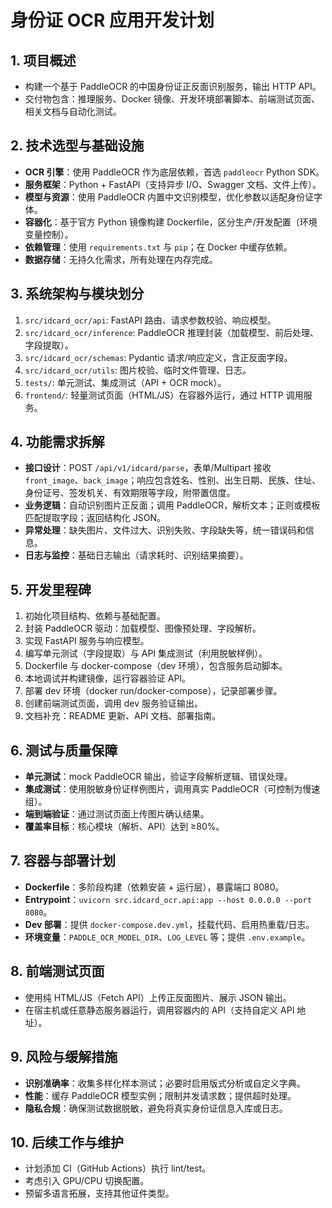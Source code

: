 # 身份证 OCR 应用开发计划

## 1. 项目概述
- 构建一个基于 PaddleOCR 的中国身份证正反面识别服务，输出 HTTP API。
- 交付物包含：推理服务、Docker 镜像、开发环境部署脚本、前端测试页面、相关文档与自动化测试。

## 2. 技术选型与基础设施
- **OCR 引擎**：使用 PaddleOCR 作为底层依赖，首选 `paddleocr` Python SDK。
- **服务框架**：Python + FastAPI（支持异步 I/O、Swagger 文档、文件上传）。
- **模型与资源**：使用 PaddleOCR 内置中文识别模型，优化参数以适配身份证字体。
- **容器化**：基于官方 Python 镜像构建 Dockerfile，区分生产/开发配置（环境变量控制）。
- **依赖管理**：使用 `requirements.txt` 与 `pip`；在 Docker 中缓存依赖。
- **数据存储**：无持久化需求，所有处理在内存完成。

## 3. 系统架构与模块划分
1. `src/idcard_ocr/api`: FastAPI 路由、请求参数校验、响应模型。
2. `src/idcard_ocr/inference`: PaddleOCR 推理封装（加载模型、前后处理、字段提取）。
3. `src/idcard_ocr/schemas`: Pydantic 请求/响应定义，含正反面字段。
4. `src/idcard_ocr/utils`: 图片校验、临时文件管理、日志。
5. `tests/`: 单元测试、集成测试（API + OCR mock）。
6. `frontend/`: 轻量测试页面（HTML/JS）在容器外运行，通过 HTTP 调用服务。

## 4. 功能需求拆解
- **接口设计**：POST `/api/v1/idcard/parse`，表单/Multipart 接收 `front_image`、`back_image`；响应包含姓名、性别、出生日期、民族、住址、身份证号、签发机关、有效期限等字段，附带置信度。
- **业务逻辑**：自动识别图片正反面；调用 PaddleOCR，解析文本；正则或模板匹配提取字段；返回结构化 JSON。
- **异常处理**：缺失图片、文件过大、识别失败、字段缺失等，统一错误码和信息。
- **日志与监控**：基础日志输出（请求耗时、识别结果摘要）。

## 5. 开发里程碑
1. 初始化项目结构、依赖与基础配置。
2. 封装 PaddleOCR 驱动：加载模型、图像预处理、字段解析。
3. 实现 FastAPI 服务与响应模型。
4. 编写单元测试（字段提取）与 API 集成测试（利用脱敏样例）。
5. Dockerfile 与 docker-compose（dev 环境），包含服务启动脚本。
6. 本地调试并构建镜像，运行容器验证 API。
7. 部署 dev 环境（docker run/docker-compose），记录部署步骤。
8. 创建前端测试页面，调用 dev 服务验证输出。
9. 文档补充：README 更新、API 文档、部署指南。

## 6. 测试与质量保障
- **单元测试**：mock PaddleOCR 输出，验证字段解析逻辑、错误处理。
- **集成测试**：使用脱敏身份证样例图片，调用真实 PaddleOCR（可控制为慢速组）。
- **端到端验证**：通过测试页面上传图片确认结果。
- **覆盖率目标**：核心模块（解析、API）达到 ≥80%。

## 7. 容器与部署计划
- **Dockerfile**：多阶段构建（依赖安装 + 运行层），暴露端口 8080。
- **Entrypoint**：`uvicorn src.idcard_ocr.api:app --host 0.0.0.0 --port 8080`。
- **Dev 部署**：提供 `docker-compose.dev.yml`，挂载代码、启用热重载/日志。
- **环境变量**：`PADDLE_OCR_MODEL_DIR`、`LOG_LEVEL` 等；提供 `.env.example`。

## 8. 前端测试页面
- 使用纯 HTML/JS（Fetch API）上传正反面图片、展示 JSON 输出。
- 在宿主机或任意静态服务器运行，调用容器内的 API（支持自定义 API 地址）。

## 9. 风险与缓解措施
- **识别准确率**：收集多样化样本测试；必要时启用版式分析或自定义字典。
- **性能**：缓存 PaddleOCR 模型实例；限制并发请求数；提供超时处理。
- **隐私合规**：确保测试数据脱敏，避免将真实身份证信息入库或日志。

## 10. 后续工作与维护
- 计划添加 CI（GitHub Actions）执行 lint/test。
- 考虑引入 GPU/CPU 切换配置。
- 预留多语言拓展，支持其他证件类型。
